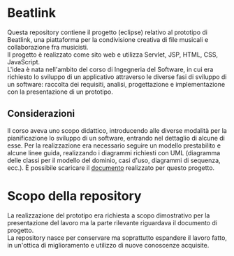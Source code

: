 # Beatlink

Questa repository contiene il progetto (eclipse) relativo al prototipo di Beatlink, una piattaforma per la condivisione creativa di file musicali e collaborazione fra musicisti.  
Il progetto è realizzato come sito web e utilizza Servlet, JSP, HTML, CSS, JavaScript.  
L'idea è nata nell'ambito del corso di Ingegneria del Software, in cui era richiesto lo sviluppo di un applicativo attraverso le diverse fasi di sviluppo di un software: raccolta dei requisiti, analisi, progettazione e implementazione con la presentazione di un prototipo.  

## Considerazioni 

Il corso aveva uno scopo didattico, introducendo alle diverse modalità per la pianificazione lo sviluppo di un software, entrando nel dettaglio di alcune di esse. Per la realizzazione era necessario seguire un modello prestabilito e alcune linee guida, realizzando i diagrammi richiesti con UML (diagramma delle classi per il modello del dominio, casi d'uso, diagrammi di sequenza, ecc.).
È possibile scaricare il [documento](Progetto_Beatlink.pdf) realizzato per questo progetto.

# Scopo della repository

La realizzazione del prototipo era richiesta a scopo dimostrativo per la presentazione del lavoro ma la parte rilevante riguardava il documento di progetto.  
La repository nasce per conservare ma soprattutto espandere il lavoro fatto, in un'ottica di miglioramento e utilizzo di nuove conoscenze acquisite.  


